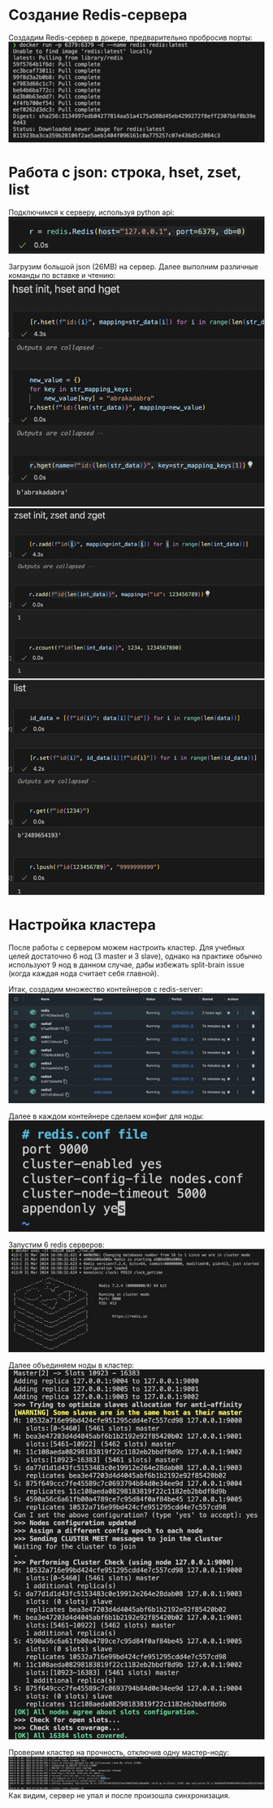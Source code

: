 # Создание Redis-сервера

Создадим Redis-сервер в докере, предварительно пробросив порты:
![docker](pics/1-docker.png)

# Работа с json: строка, hset, zset, list

Подключимся к серверу, используя python api:
![python-api](pics/6-connect.png)

Загрузим большой json (26MB) на сервер.
Далее выполним различные команды по вставке и чтению:
![hset](pics/7-hset.png)
![zset](pics/8-zset.png)
![list](pics/9-list.png)

# Настройка кластера

После работы с сервером можем настроить кластер. Для учебных целей достаточно 6 нод (3 master и 3 slave), однако на практике обычно используют 9 нод в данном случае, дабы избежать split-brain issue (когда каждая нода считает себя главной).

Итак, создадим множество контейнеров с redis-server:
![many-dockers](pics/2-many-dockers.png)

Далее в каждом контейнере сделаем конфиг для ноды:
![cfg](pics/5-node-cfg.png)

Запустим 6 redis серверов:
![node](pics/3-node.png)

Далее объединяем ноды в кластер:
![cluster](pics/4-cluster-join.png)

Проверим кластер на прочность, отключив одну мастер-ноду:
![fail](pics/10-sync.png)
Как видим, сервер не упал и после произошла синхронизация.
